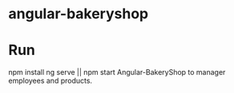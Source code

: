 # angular-bakeryshop
# Run
npm install
ng serve || npm start
Angular-BakeryShop to manager employees and products.
